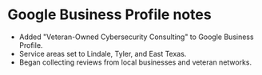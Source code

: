 # Google Business Profile notes

- Added "Veteran-Owned Cybersecurity Consulting" to Google Business Profile.
- Service areas set to Lindale, Tyler, and East Texas.
- Began collecting reviews from local businesses and veteran networks.
